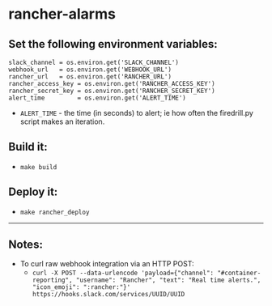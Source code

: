 # rancher-alarms

## Set the following environment variables:

```
slack_channel = os.environ.get('SLACK_CHANNEL')
webhook_url   = os.environ.get('WEBHOOK_URL')
rancher_url   = os.environ.get('RANCHER_URL')
rancher_access_key = os.environ.get('RANCHER_ACCESS_KEY')
rancher_secret_key = os.environ.get('RANCHER_SECRET_KEY')  
alert_time         = os.environ.get('ALERT_TIME')
```

* `ALERT_TIME` - the time (in seconds) to alert; ie how often the firedrill.py script makes an iteration.

## Build it:
  * `make build`

## Deploy it:
  * `make rancher_deploy`

---

## Notes:

* To curl raw webhook integration via an HTTP POST:
  * `curl -X POST --data-urlencode 'payload={"channel": "#container-reporting", "username": "Rancher", "text": "Real time alerts.", "icon_emoji": ":rancher:"}' https://hooks.slack.com/services/UUID/UUID`

